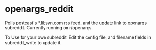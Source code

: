 # openargs_reddit
Polls postcast's *.libsyn.com rss feed, and the update link to openargs subreddit.
Currently running on r/openargs.


To Use for your own subreddit:
Edit the config file, and filename fields in subreddit_write to update it.
